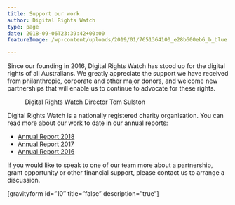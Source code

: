 ```yaml
---
title: Support our work
author: Digital Rights Watch
type: page
date: 2018-09-06T23:39:42+00:00
featureImage: /wp-content/uploads/2019/01/7651364100_e28b600eb6_b_blue.jpg

---
```

Since our founding in 2016, Digital Rights Watch has stood up for the digital rights of all Australians. We greatly appreciate the support we have received from philanthropic, corporate and other major donors, and welcome new partnerships that will enable us to continue to advocate for these rights.<figure class="wp-block-embed-youtube wp-block-embed is-type-video is-provider-youtube wp-embed-aspect-16-9 wp-has-aspect-ratio">

<div class="wp-block-embed__wrapper">
</div><figcaption>Digital Rights Watch Director Tom Sulston</figcaption></figure>

Digital Rights Watch is a nationally registered charity organisation. You can read more about our work to date in our annual reports:

  * [Annual Report 2018][1]
  * [Annual Report 2017][2]
  * [Annual Report 2016][3]

<p style="text-align:left">
  If you would like to speak to one of our team more about a partnership, grant opportunity or other financial support, please contact us to arrange a discussion.
</p>

[gravityform id=&#8221;10&#8243; title=&#8221;false&#8221; description=&#8221;true&#8221;]

 [1]: https://digitalrightswatch.org.au/2018-annual-report/
 [2]: https://digitalrightswatch.org.au/2017-annual-report/
 [3]: https://digitalrightswatch.org.au/2016-annual-report/
